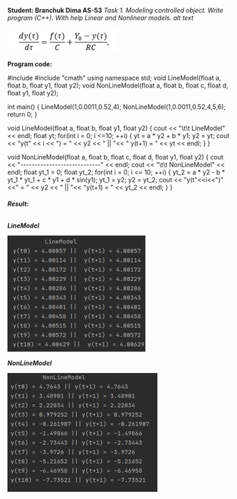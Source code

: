 **Student: Branchuk Dima AS-53**
_Task 1.
Modeling controlled object. Write program (C++). With help Linear and Nonlinear models.
alt text_

![Screenshot Work](main_eq.png)


**Program code:**

#include <iostream>
#include "cmath"
using namespace std;
void LineModel(float a, float b, float y1, float y2);
void NonLineModel(float a, float b, float c, float d, float y1, float y2);

int main()
{
    LineModel(1,0.0011,0.52,4);
    NonLineModel(1,0.0011,0.52,4,5,6);
    return 0;
}

void LineModel(float a, float b, float y1, float y2)
{
    cout << "\t\t LineModel" << endl;
    float yt;
    for(int i = 0; i <=10; ++i)
    {
        yt = a * y2 + b * y1;
        y2 = yt;
        cout << "y(t" << i << ") = " << y2 << " || "<< " y(t+1) = " << yt << endl;
    }
}

void NonLineModel(float a, float b, float c, float d, float y1, float y2)
{
    cout << "----------------------------" << endl;
    cout << "\t\t NonLineModel" << endl;
    float yt_1 = 0;
    float yt_2;
    for(int i = 0; i <= 10; ++i)
    {
        yt_2 = a * y2 - b * yt_1 * yt_1 + c * y1 + d * sin(y1);
        yt_1 = y2;
        y2 = yt_2;
        cout << "y(t"<<i<<")"<<" = " << y2 << " || "<< "y(t+1) = " << yt_2 << endl;
    }
}


###### **Result:**


**_LineModel_**

![Screenshot LineModel](lab1_1.png)


**_NonLineModel_**


![Screenshot NonLineModel](lab1_2.png)